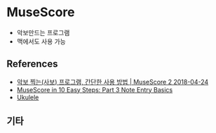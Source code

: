 # MuseScore
* 악보만드는 프로그램
* 맥에서도 사용 가능

## References
* [악보 찍는(사보) 프로그램, 간단한 사용 방법 | MuseScore 2 2018-04-24](https://macinjune.com/all-posts/mac/app/%EB%A7%A5%EB%B6%81-macos-%EC%95%85%EB%B3%B4-%EC%B0%8D%EB%8A%94%EC%82%AC%EB%B3%B4-%ED%94%84%EB%A1%9C%EA%B7%B8%EB%9E%A8-%EC%82%AC%EC%9A%A9-musescore-2/)
* [MuseScore in 10 Easy Steps: Part 3 Note Entry Basics](https://www.youtube.com/watch?v=uGZgeZApBgE)
* [Ukulele](https://musescore.org/en/instruments/ukulele)

## 기타
